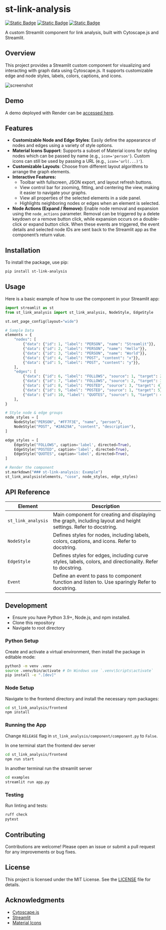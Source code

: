# st-link-analysis

[![Static Badge](https://img.shields.io/badge/GitHub-%20?&logo=github&color=grey)](https://github.com/AlrasheedA/st-link-analysis)
[![Static Badge](https://img.shields.io/badge/PyPI-%20?&logo=pypi&color=grey&logoColor=white)](https://pypi.org/project/st-link-analysis/)
[![Static Badge](https://img.shields.io/badge/Streamlit-%20?&logo=streamlit&color=grey&logoColor=white)](https://discuss.streamlit.io/t/new-component-interactive-graph-visualization-component-for-streamlit/73030)

A custom Streamlit component for link analysis, built with Cytoscape.js and Streamlit.

## Overview

This project provides a Streamlit custom component for visualizing and interacting with graph data using Cytoscape.js. It supports customizable edge and node styles, labels, colors, captions, and icons.

![screenshot](https://github.com/user-attachments/assets/aae995d9-e752-4a96-a69a-2b38db56e0f7)

## Demo

A demo deployed with Render can be [accessed here](https://st-link-analysis-demo.onrender.com/).

## Features

-   **Customizable Node and Edge Styles**: Easily define the appearance of nodes and edges using a variety of style options.
-   **Material Icons Support**: Supports a subset of Material icons for styling nodes which can be passed by name (e.g., `icon='person'`). Custom icons can still be used by passing a URL (e.g., `icon='url(...)'`).
-   **Customizable Layouts**: Choose from different layout algorithms to arrange the graph elements.
-   **Interactive Features:**
    -   Toolbar with fullscreen, JSON export, and layout refresh buttons.
    -   View control bar for zooming, fitting, and centering the view, making it easier to navigate your graphs.
    -   View all properties of the selected elements in a side panel.
    -   Highlights neighboring nodes or edges when an element is selected.
-   **Node Actions (Expand / Remove):** Enable node removal and expansion using the `node_actions` parameter. Removal can be triggered by a delete keydown or a remove button click, while expansion occurs on a double-click or expand button click. When these events are triggered, the event details and selected node IDs are sent back to the Streamlit app as the component’s return value.

## Installation

To install the package, use pip:

```bash
pip install st-link-analysis
```

## Usage

Here is a basic example of how to use the component in your Streamlit app:

```python
import streamlit as st
from st_link_analysis import st_link_analysis, NodeStyle, EdgeStyle

st.set_page_config(layout="wide")

# Sample Data
elements = {
    "nodes": [
        {"data": {"id": 1, "label": "PERSON", "name": "Streamlit"}},
        {"data": {"id": 2, "label": "PERSON", "name": "Hello"}},
        {"data": {"id": 3, "label": "PERSON", "name": "World"}},
        {"data": {"id": 4, "label": "POST", "content": "x"}},
        {"data": {"id": 5, "label": "POST", "content": "y"}},
    ],
    "edges": [
        {"data": {"id": 6, "label": "FOLLOWS", "source": 1, "target": 2}},
        {"data": {"id": 7, "label": "FOLLOWS", "source": 2, "target": 3}},
        {"data": {"id": 8, "label": "POSTED", "source": 3, "target": 4}},
        {"data": {"id": 9, "label": "POSTED", "source": 1, "target": 5}},
        {"data": {"id": 10, "label": "QUOTES", "source": 5, "target": 4}},
    ],
}

# Style node & edge groups
node_styles = [
    NodeStyle("PERSON", "#FF7F3E", "name", "person"),
    NodeStyle("POST", "#2A629A", "content", "description"),
]

edge_styles = [
    EdgeStyle("FOLLOWS", caption='label', directed=True),
    EdgeStyle("POSTED", caption='label', directed=True),
    EdgeStyle("QUOTES", caption='label', directed=True),
]

# Render the component
st.markdown("### st-link-analysis: Example")
st_link_analysis(elements, "cose", node_styles, edge_styles)

```

## API Reference

| Element            | Description                                                                                                     |
| ------------------ | --------------------------------------------------------------------------------------------------------------- |
| `st_link_analysis` | Main component for creating and displaying the graph, including layout and height settings. Refer to docstring. |
| `NodeStyle`        | Defines styles for nodes, including labels, colors, captions, and icons. Refer to docstring.                    |
| `EdgeStyle`        | Defines styles for edges, including curve styles, labels, colors, and directionality. Refer to docstring.       |
| `Event`            | Define an event to pass to component function and listen to. Use sparingly Refer to docstring.                  |

## Development

-   Ensure you have Python 3.9+, Node.js, and npm installed.
-   Clone this repository
-   Navigate to root directory

### Python Setup

Create and activate a virtual environment, then install the package in editable mode:

```bash
python3 -m venv .venv
source .venv/bin/activate # On Windows use `.venv\Scripts\activate`
pip install -e ".[dev]"
```

### Node Setup

Navigate to the frontend directory and install the necessary npm packages:

```bash
cd st_link_analysis/frontend
npm install
```

### Running the App

Change `RELEASE` flag in `st_link_analysis/component/component.py` to `False`.

In one terminal start the frontend dev server

```bash
cd st_link_analysis/frontend
npm run start
```

In another terminal run the streamlit server

```bash
cd examples
streamlit run app.py
```

### Testing

Run linting and tests:

```bash
ruff check
pytest
```

## Contributing

Contributions are welcome! Please open an issue or submit a pull request for any improvements or bug fixes.

## License

This project is licensed under the MIT License. See the [LICENSE](LICENSE) file for details.

## Acknowledgments

-   [Cytoscape.js](https://js.cytoscape.org/)
-   [Streamlit](https://www.streamlit.io/)
-   [Material Icons](https://fonts.google.com/icons)
